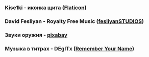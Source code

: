 ### Kise1ki - иконка щита ([Flaticon](https://www.flaticon.com/free-icon/blast_7380434))
### David Fesliyan - Royalty Free Music ([fesliyanSTUDIOS](https://www.fesliyanstudios.com))
### Звуки оружия - [pixabay](https://pixabay.com/sound-effects/search/knife/)
### Музыка в титрах - DEgITx ([Remember Your Name](https://www.youtube.com/watch?v=jdf_vgqstbc))
